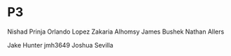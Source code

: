 # P3

Nishad Prinja
Orlando Lopez
Zakaria Alhomsy
James Bushek
Nathan Allers


Jake Hunter  jmh3649
Joshua Sevilla